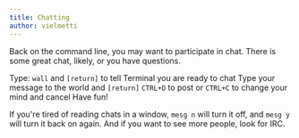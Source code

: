 ```yaml
---
title: Chatting
author: vielmetti
---
```


Back on the command line, you may want to participate in chat. There is some great chat, likely, or you have questions.

Type: `wall` and `[return]` to tell Terminal you are ready to chat
Type your message to the world and `[return]`
`CTRL+D` to post or `CTRL+C` to change your mind and cancel
Have fun!

If you're tired of reading chats in a window, `mesg n` will turn it off, and `mesg y` will
turn it back on again. And if you want to see more people, look for IRC.
